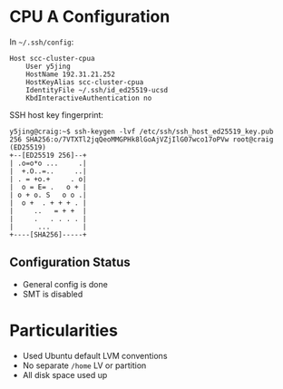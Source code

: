 # CPU A Configuration

In `~/.ssh/config`:
```
Host scc-cluster-cpua
	User y5jing
	HostName 192.31.21.252
	HostKeyAlias scc-cluster-cpua
	IdentityFile ~/.ssh/id_ed25519-ucsd
	KbdInteractiveAuthentication no
```

SSH host key fingerprint:
```
y5jing@craig:~$ ssh-keygen -lvf /etc/ssh/ssh_host_ed25519_key.pub
256 SHA256:o/7VTXTl2jqQeoMMGPHk8lGoAjVZjIlG07wco17oPVw root@craig (ED25519)
+--[ED25519 256]--+
| .o=o*o ...     .|
|  +.O..=..     ..|
| . = +o.+     . o|
|  o = E= .   o + |
| o + o. S   o o .|
|  o +  . + + + . |
|     ..   = + +  |
|     .   . . . . |
|      ...        |
+----[SHA256]-----+
```

## Configuration Status

- General config is done
- SMT is disabled

# Particularities

- Used Ubuntu default LVM conventions
- No separate `/home` LV or partition
- All disk space used up
